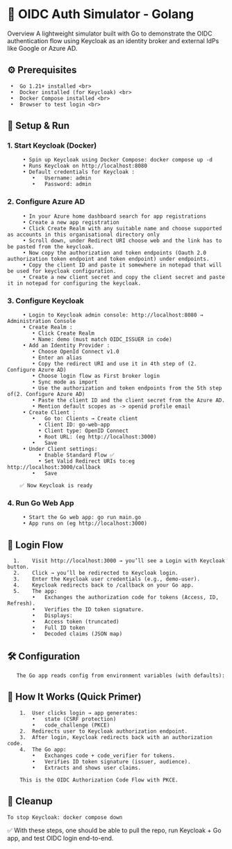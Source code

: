 # 🔑 OIDC Auth Simulator - Golang

Overview
A lightweight simulator built with Go to demonstrate the OIDC authentication flow using Keycloak as an identity broker and external IdPs like Google or Azure AD.

## ⚙️ Prerequisites <br>
	 •	Go 1.21+ installed <br>
	 •	Docker installed (for Keycloak) <br>
	 •	Docker Compose installed <br>
	 •	Browser to test login <br>

## 🚀 Setup & Run <br>
  ### 1. Start Keycloak (Docker)
	     • Spin up Keycloak using Docker Compose: docker compose up -d
	     • Runs Keycloak on http://localhost:8080
	     • Default credentials for Keycloak :
	  	    •	Username: admin
	  	    •	Password: admin
      
  ### 2. Configure Azure AD 
	     • In your Azure home dashboard search for app registrations
	     • Create a new app registration
	     • Click Create Realm with any suitable name and choose supported as accounts in this organisational directory only
	     • Scroll down, under Redirect URI choose web and the link has to be pasted from the keycloak. 
	     • Now copy the authorization and token endpoints (Oauth 2.0 authorization token endpoint and token endpoint) under endpoints.
	     • Copy the client ID and paste it somewhere in notepad that will be used for keycloak configuration.
	     • Create a new client secret and copy the client secret and paste it in notepad for configuring the keycloak. 
     
  ### 3. Configure Keycloak
	     • Login to Keycloak admin console: http://localhost:8080 → Administration Console
	     • Create Realm :
	        • Click Create Realm
	        • Name: demo (must match OIDC_ISSUER in code)
	     • Add an Identity Provider :
	        • Choose OpenId Connect v1.0 
	        • Enter an alias
	        • Copy the redirect URI and use it in 4th step of (2. Configure Azure AD)
	        • Choose login flow as First broker login
	        • Sync mode as import
	        • Use the authorization and token endpoints from the 5th step of(2. Configure Azure AD)
	        • Paste the client ID and the client secret from the Azure AD.
	        • Mention default scopes as -> openid profile email  
	     • Create Client :
	        •	Go to: Clients → Create client
		      •	Client ID: go-web-app
		      •	Client type: OpenID Connect
		      •	Root URL: (eg http://localhost:3000)
	        •	Save
	     • Under Client settings:
		      •	Enable Standard Flow ✅
		      •	Set Valid Redirect URIs to:eg http://localhost:3000/callback
	        •	Save
     
      	✅ Now Keycloak is ready

###   4. Run Go Web App
	     • Start the Go web app: go run main.go
	     • App runs on (eg http://localhost:3000)

## 🔐 Login Flow
	  1.	Visit http://localhost:3000 → you’ll see a Login with Keycloak button.
	  2.	Click → you’ll be redirected to Keycloak login.
	  3.	Enter the Keycloak user credentials (e.g., demo-user).
	  4.	Keycloak redirects back to /callback on your Go app.
	  5.	The app:
	    	•	Exchanges the authorization code for tokens (Access, ID, Refresh).
	    	•	Verifies the ID token signature.
	    	•	Displays:
	    	•	Access token (truncated)
	    	•	Full ID token
	    	•	Decoded claims (JSON map)

## 🛠️ Configuration
	   The Go app reads config from environment variables (with defaults):

## 📖 How It Works (Quick Primer)
		1.	User clicks login → app generates:
	    	•	state (CSRF protection)
	    	•	code_challenge (PKCE)
		2.	Redirects user to Keycloak authorization endpoint.
		3.	After login, Keycloak redirects back with an authorization code.
		4.	The Go app:
	    	•	Exchanges code + code_verifier for tokens.
	    	•	Verifies ID token signature (issuer, audience).
	    	•	Extracts and shows user claims.

  		This is the OIDC Authorization Code Flow with PKCE.

## 🧹 Cleanup
  	To stop Keycloak: docker compose down

✅ With these steps, one should be able to pull the repo, run Keycloak + Go app, and test OIDC login end-to-end.
